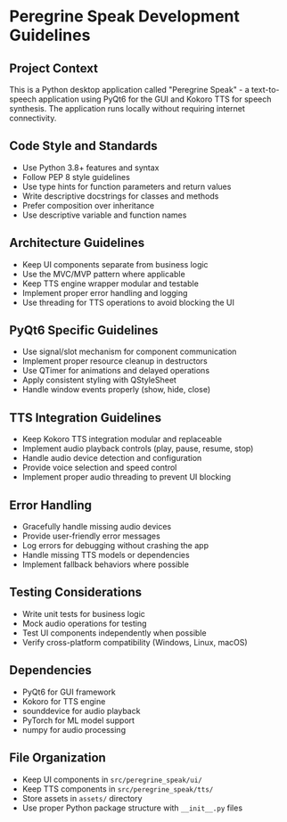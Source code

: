 <!-- Use this file to provide workspace-specific custom instructions to Copilot. For more details, visit https://code.visualstudio.com/docs/copilot/copilot-customization#_use-a-githubcopilotinstructionsmd-file -->

# Peregrine Speak Development Guidelines

## Project Context
This is a Python desktop application called "Peregrine Speak" - a text-to-speech application using PyQt6 for the GUI and Kokoro TTS for speech synthesis. The application runs locally without requiring internet connectivity.

## Code Style and Standards
- Use Python 3.8+ features and syntax
- Follow PEP 8 style guidelines
- Use type hints for function parameters and return values
- Write descriptive docstrings for classes and methods
- Prefer composition over inheritance
- Use descriptive variable and function names

## Architecture Guidelines
- Keep UI components separate from business logic
- Use the MVC/MVP pattern where applicable
- Keep TTS engine wrapper modular and testable
- Implement proper error handling and logging
- Use threading for TTS operations to avoid blocking the UI

## PyQt6 Specific Guidelines
- Use signal/slot mechanism for component communication
- Implement proper resource cleanup in destructors
- Use QTimer for animations and delayed operations
- Apply consistent styling with QStyleSheet
- Handle window events properly (show, hide, close)

## TTS Integration Guidelines
- Keep Kokoro TTS integration modular and replaceable
- Implement audio playback controls (play, pause, resume, stop)
- Handle audio device detection and configuration
- Provide voice selection and speed control
- Implement proper audio threading to prevent UI blocking

## Error Handling
- Gracefully handle missing audio devices
- Provide user-friendly error messages
- Log errors for debugging without crashing the app
- Handle missing TTS models or dependencies
- Implement fallback behaviors where possible

## Testing Considerations
- Write unit tests for business logic
- Mock audio operations for testing
- Test UI components independently when possible
- Verify cross-platform compatibility (Windows, Linux, macOS)

## Dependencies
- PyQt6 for GUI framework
- Kokoro for TTS engine
- sounddevice for audio playback
- PyTorch for ML model support
- numpy for audio processing

## File Organization
- Keep UI components in `src/peregrine_speak/ui/`
- Keep TTS components in `src/peregrine_speak/tts/`
- Store assets in `assets/` directory
- Use proper Python package structure with `__init__.py` files

